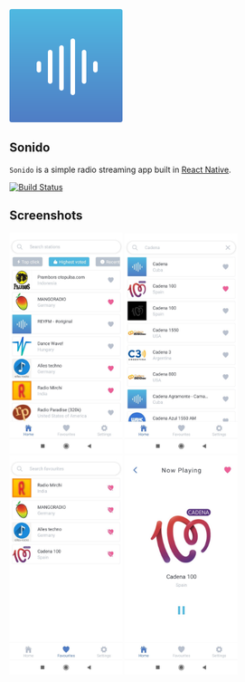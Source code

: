 ![Player](https://github.com/itsvvishnu/sonido/raw/master/assets/icon.png)

## Sonido

`Sonido` is a simple radio streaming app built in [React Native](https://reactnative.dev/).

[![Build Status](https://travis-ci.com/piemonte/Player.svg?branch=master)](https://travis-ci.com/piemonte/Player)

## Screenshots

<img src="https://github.com/itsvvishnu/sonido/raw/master/screenshots/1.jpg" width=200 />
<img src="https://github.com/itsvvishnu/sonido/raw/master/screenshots/2.jpg" width=200 />
<img src="https://github.com/itsvvishnu/sonido/raw/master/screenshots/3.jpg" width=200 />
<img src="https://github.com/itsvvishnu/sonido/raw/master/screenshots/4.jpg" width=200 />
